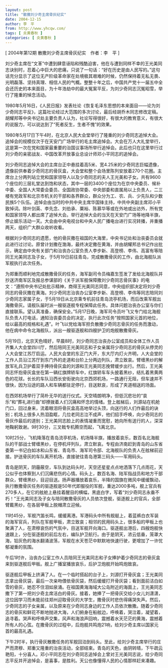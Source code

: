 ```yaml
---
layout: post
title: "散撒刘少奇主席骨灰纪实"
date: 2004-12-15
author: 李　平
from: http://www.yhcqw.com/
tags: [ 炎黄春秋 ]
categories: [ 炎黄春秋 ]
---
```



[ 2004年第12期 散撒刘少奇主席骨灰纪实　作者：李　平 ]


刘少奇主席在“文革”中遭到肆意诬陷和残酷迫害，他在与遭到同样不幸的王光美同志诀别时，忍着心中巨大的悲痛，只说了一句话：“好在历史是由人民写的。”这句话充分显示了这位无产阶级革命家在处境极其艰难的时候，仍然保持着无私无畏、光明磊落、坚持真理、相信人民的气概。整整十年之后，中国共产党十一届五中全会还历史的本来面目，为十年浩劫中的最大冤案平反，为刘少奇同志沉冤昭雪，举行了隆重的悼念活动。


1980年5月16日，《人民日报》发表社论《恢复毛泽东思想的本来面目——论为刘少奇同志平反》，这篇社论经过大范围的多次讨论，最后经胡乔木同志修改定稿。胡耀邦等中央书记处主要负责人认为，社论写得很好，有很大的教育意义，有很大的说服力，可以说达到了“死者反生，生者不愧”的效果。


1980年5月17日下午4时，在北京人民大会堂举行了隆重的刘少奇同志追悼大会。追悼会的规模仅次于在天安门广场举行的毛主席追悼会。大会在万人大礼堂举行，这是第一次在党和国家最重要的治国议事场所举行追悼会。此后也只在这里举行过刘少奇的亲密战友、中国改革开放事业总设计师邓小平同志的追悼会。


刘少奇同志追悼大会的主席台正中悬挂着高5米、宽4.25米的少奇同志巨幅遗像，遗像前供奉着少奇同志的骨灰盒，大会堂和整个会场里陈列安放着270个花圈。主席台上分两列站立党和国家领导人以及少奇同志的夫人王光美和子女。共有9600个座位的三层礼堂达到饱和状态，其中一层的3400个座位为在京中央委员、候补中委、全国人大常委会委员、全国政协常委、中央部委和直属局以上负责人，二三楼有党政军和北京市机关的干部和各界群众，群众分为工、农、兵、少先队和少数民族5个队伍。追悼会由当时的中共中央主席华国锋主持，中共中央副主席邓小平致悼词。除叶剑英、李先念、刘伯承、粟裕、陈慕华等或在外地或出访外，所有党和国家领导人都出席了追悼大会。举行追悼大会的当天在天安门广场等地降半旗，停止娱乐活动一天。大会由中央电视台和中央人民广播电台进行实况转播，并重播两天，组织广大群众收听收看。


根据刘少奇同志的遗愿，他的骨灰撒在祖国的大海里，中央书记处和治丧委员会就此进行过讨论。原曾计划撒在渤海，最终决定撒在黄海，并由胡耀邦总书记作出批示，确定由中央有关部门和治丧办公室负责人李步新、高登榜、李伟、高富有等陪同王光美同志及子女，于5月19日前往青岛，完成散撒骨灰的工作，由北海舰队派军舰执行此次任务。


为郑重而顺利地完成散撒骨灰的任务，海军副司令员梅嘉生签发了发给北海舰队并抄送济南军区及报总参谋部的《关于派军舰保障撒刘少奇同志骨灰事》的电文：“遵照中央书记处批示精神，商得王光美同志同意，中央组织部决定将刘少奇同志的骨灰撒在黄海。刘少奇同志治丧办公室李步新、高登榜、李伟等同志陪同刘少奇同志家属子女，于5月19日从北京乘专机前往青岛流亭机场，而后改乘军舰出海撒骨灰。请舰队届时派一艘驱逐舰专程保障此任务。具体问题治丧办公室与你们直接联系。望认真准备，确保安全。”5月17日晚，海军司令员叶飞又专门给北海舰队负责人打电话，通知治丧委员会的决定，执行此次任务“按照国家元首的地位，给以最高的规格和礼遇”。叶飞以党给海军担负散撒少奇同志骨灰的任务而激动，他在病中命令北海舰队，派出一艘驱逐舰和四艘护卫的炮舰散撒骨灰。


5月19日，北京天色晴好，早晨8时，刘少奇同志治丧办公室成员和全体工作人员齐集人大会堂四川厅，然后陪同王光美同志和子女亲属将少奇同志的骨灰从停灵的人大会堂江苏厅启运。人民大会堂的东正门大开，东大厅内灯火齐明，人大会堂的工作人员沿江苏厅到东门外的走道和台阶上分两边列队，肃立致哀。臂缠黑纱的解放军礼兵卫护着双手捧持骨灰盒的刘源和王光美同志挽臂缓步出行。然后，王光美同志怀抱骨灰盒坐在第一辆红旗牌轿车中，红旗轿车车头披着黑纱，结扎着黑黄两色的花球。长长的车队沿西长安街驶向北京西郊机场，一路通行无阻，但车速并不很快，因为沿途的路人和车辆都驻足停行，目送默哀，形成了夹道相送的场面。


在西郊机场举行了简朴无华的送行仪式。天空晴朗明净，但低沉悲壮的“哀乐”和“葬礼进行曲”却撩拨着人们沉痛和怀念的情绪。登上舷梯后，刘源站在机舱门口，回过身来，流着眼泪将骨灰盒高高地举过头顶，向送行的人们作最后的诀别；机场上很多人热泪盈眶，几位老同志泣不成声，他们招手呼唤，向少奇同志的骨灰作最后的道别；王光美同志脸上的表情凝重而宽慰，她向所有送行的人，深深地鞠躬致谢。9时30分，三叉戟专机腾空而起，飞离北京。


10时25分，飞机降落在青岛流亭机场，机场降半旗，播放着哀乐，数百名北海舰队的干部战士臂缠黑纱，在停机坪列队，肃立默哀。专程由济南赶到青岛的山东省委第一书记白如冰和山东省、青岛市、海军司令部、北海舰队的负责人在舷梯前迎接。护送骨灰的车队离开机场，直接驶往青岛港第三码头——军用码头。


青岛是阴天，阴霾蔽空，车队到达码头时，天空还星星点点地洒落下几点雨花，天公似乎也体察到人们沉痛悲伤的心情。码头上，数百名海、陆军指战员和地方干部群众，臂缠黑纱，目迎目送。扬声器播放着哀乐，半降的国旗在微风中缓缓飘动，执行散撒骨灰任务的驱逐舰是50年代即服役的军舰，重达2000多吨，舰上官兵有270多人，在它的舷舱上悬挂着醒目的横幅，黑底白字，写着“刘少奇同志永垂不朽！”王光美同志及子女与陪同散撒骨灰的人员依次登舰，驱逐舰上的官兵，全部臂戴黑纱，在各层甲板上脱帽肃立迎候。


11时45分，军舰汽笛长鸣，缓缓离港。军港码头中所有舰艇上，着蓝裤白衣军装的海军官兵，列队在军舰甲板，肃立致哀；相邻的民用码头上，很多船的甲板上也聚满了人，在肃穆哀伤的气氛中，目送军舰开向海口。驱逐舰出港后，四艘炮舰快速跟上，分在驱逐舰的前后左右，编队护卫航行。由于是阴天，浓云低垂，笼罩大海，铅灰色的海水翻涌波荡，军舰在水天苍茫中默默地快速行驶，更增加了一许忧郁凝重的氛围。

午后1时许，治丧办公室工作人员陪同王光美同志和子女捧护着少奇同志的骨灰盒来到驱逐舰后甲板。舰上广播室播放哀乐，后护卫炮舰开始鸣炮致哀。


驱逐舰后甲板上挤满了人。在一个临时搭起的台子上，刘源打开骨灰盒；王光美同志拿出骨灰袋，最后一次亲吻偎依骨灰袋，然后缓缓打开骨灰袋；看到面前洁白如雪的骨灰，她忍不住泪如泉涌。在祖国黄海海域大公岛附近的海面上，王光美同志撒下了第一把刘少奇主席洁白的骨灰。接着，她捧了一把骨灰交给小女儿刘潇潇，这位因学习而未能前往郑州迎取骨灰的大学生，撒骨灰时悲伤得痛哭失声。然后，少奇同志的子女亲属，以及原来在少奇同志身边的工作人员依次散撒。随着少奇同志的骨灰和鲜花不断地抛进大海，人们俯身在船舷边，呼唤着，哭泣着，凝望着，追寻着。哭声和呼唤声交集，风声和海浪声回响，震撼着水天茫茫的黄海，震撼着所有人的心弦。在撒骨灰的过程中，后炮舰共鸣炮21响，给刘少奇主席以国家元首的最高礼遇。


下午2时半，执行骨灰散撒任务的军舰回泊到码头。至此，给刘少奇主席举行的庄严而肃穆、郑重又隆重的治丧活动，全部结束。青岛的天色，由阴转晴，下午疏云艳阳，十分喜人。邓小平同志在刘少奇同志追悼会上曾对王光美同志说，给少奇同志平反并开追悼会，是喜事，是胜利。天公也像懂得人民的心情那样赶来凑趣。


